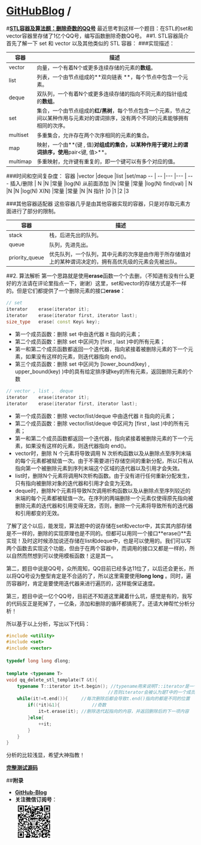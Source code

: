 [**GitHubBlog**](https://github.com/bbxytl/bbxytl.github.com/tree/master/blog#home--githubblog) /
=====
#[**STL容器及算法题：删除奇数的QQ号**](https://github.com/bbxytl/Lean_Demos/tree/master/QQ_Delete_STL/STL容器及算法题：删除奇数的QQ号.md#githubblog-)
最近思考到这样一个题目：在STL的set和vector容器里存储了1亿个QQ号，编写函数删除奇数QQ号。
##1. STL容器简介
首先了解一下 set 和 vector 以及其他类似的 STL 容器：
###实现描述：

容器 | 描述
--|--
vector  | 向量，一个有着N个或更多连续存储的元素的**数组**。
list        |列表，一个由节点组成的**双向链表  **，每个节点中包含一个元素。
deque   |双队列，一个有着N个或更多连续存储的指向不同元素的指针组成的**数组**。
set         |集合，一个由节点组成的**红/黑树**，每个节点包含一个元素，节点之间以某种作用与元素对的谓词排序，没有两个不同的元素能够拥有相同的次序。
multiset    |多重集合，允许存在两个次序相同的元素的集合。
map     |映射，一个由**{键 , 值}**对组成的集合，以某种作用于键对上的谓词排序，使用**pair<键, 值>**。
multimap    |多重映射，允许键有重复的，即一个键可以有多个对应的值。

###时间和空间复杂度：
容器                |vector   |deque      |list       |set/map
--                     |    --         |---             |---        | ---
插入/删除      | N          |N          |常量         |log(N)
从前面添加   |N             |常量      |常量        |log(N)
find(val)         | N           |N          |N              |log(N)
X(N)                |常量        |常量      |N              |N
指针              |0              |1              |2              |3

###其他容器适配器
这些容器几乎是由其他容器实现的容器，只是对存取元素方面进行了部分的限制。

容器 | 描述
--|--
stack                     |栈，后进先出的队列。
queue                   |队列，先进先出。
priority_queue     |优先队列，一个队列，其中元素的次序是由作用于所存储值对上的某种谓词决定的，拥有高优先级的元素会先被出队。

##2. 算法解析
第一个思路就是使用**erase**函数一个个去删，（不知道有没有什么更好的方法请在评论里指点一下，谢谢）这里，set和vector的存储方式是不一样的。但是它们都提供了一个删除元素的接口**erase**：   
```cpp
// set
iterator    erase(iterator it);
iterator    erase(iterator first, iterator last);
size_type   erase( const Key& key);
```
- 第一个成员函数：删除 set 中由迭代器 it 指向的元素；
- 第二个成员函数：删除 set 中区间为 [first , last )中的所有元素；
- 第一和第二个成员函数都返回一个迭代器，指向紧接着被删除元素的下一个元素，如果没有这样的元素，则迭代器指向 end()。
- 第三个成员函数：删除 set 中区间为 [lower_bound(key) , upper_bound(key) )中的具有给定排序键key的所有元素，返回删除元素的个数

```cpp
// vector , list ,  deque
iterator    erase(iterator it);
iterator    erase(iterator first, iterator last);
```
- 第一个成员函数：删除 vector/list/deque 中由迭代器 it 指向的元素；
- 第二个成员函数：删除 vector/list/deque 中区间为 [first , last )中的所有元素；
- 第一和第二个成员函数都返回一个迭代器，指向紧接着被删除元素的下一个元素，如果没有这样的元素，则迭代器指向 end()。
- vector时，删除 N 个元素将导致调用 N 次析构函数以及从删除点至序列末端的每个元素都被赋值一次。由于不需要进行存储空间的重新分配，所以只有从指向第一个被删除元素到序列末端这个区域的迭代器以及引用才会失效。
- list时，删除N个元素将调用N次析构函数。由于没有进行任何重新分配发生，只有指向被删除对象的迭代器和引用才会变为无效。
- deque时，删除N个元素将导致N次调用析构函数以及从删除点至序列较近的末端的每个元素都被赋值一次。在序列的两端删除一个元素仅使得原先指向被删除元素的迭代器和引用变得无效，否则，删除一个元素将导致所有的迭代器和引用都变的无效。

了解了这个以后，能发现，算法题中的说存储在set和vector中，其实其内部存储是不一样的，删除的实现原理也是不同的。但都可以用同一个接口**erase()**去实现！及时这时候添加说还存储在list和deque中，也是可以使用的。我们可以写两个函数去实现这个功能，但由于在两个容器中，而调用的接口又都是一样的，所以自然而然想到可以使用模板函数！这是其一。

第二，题目中说是QQ号，众所周知，QQ目前已经多达11位了，以后还会更长，所以将QQ号设为整型肯定是不合适的了，所以这里需要使用**long long** 。同时，遍历容器时，肯定是要使用迭代器来进行遍历的，这样能保证速度。

第三，题目中说一亿个QQ号，目前还不知道这里藏着什么坑，感觉是有的，我写的代码反正是死掉了，一亿条，添加和删除的循环都搞死了。还请大神帮忙分析分析！

所以基于以上分析，写出以下代码：
```cpp
#include <utility>
#include <set>
#include <vector>

typedef long long dlong;

template <typename T>
void qq_delete_stl_template(T &t){
    typename T::iterator it=t.begin(); //typename用来说明T::iterator是一个类型，
                                      //否则iterator会被认为是T中的一个成员变量
    while(it!=t.end()){     //每次删除后都会导致t.end()指向的都是不同的位置
        if((*it)&1){            //奇数
            it=t.erase(it); //删除迭代起指向的内容，并返回删除后的下一项内容
        }else{
            ++it;
        }
    }
}
```
分析的比较浅显，希望大神指教！

[**完整测试源码**](./qq\_delete\_stl\_template.cpp)

            

##**附录**
- **[GitHub-Blog](http://bbxytl.github.io/)**
- **关注微信订阅号**：     
    ![关注微信订阅号](https://github.com/bbxytl/bbxytl.github.com/blob/master/blog/pages/images/qrcodes/qrcode_100.jpg)



